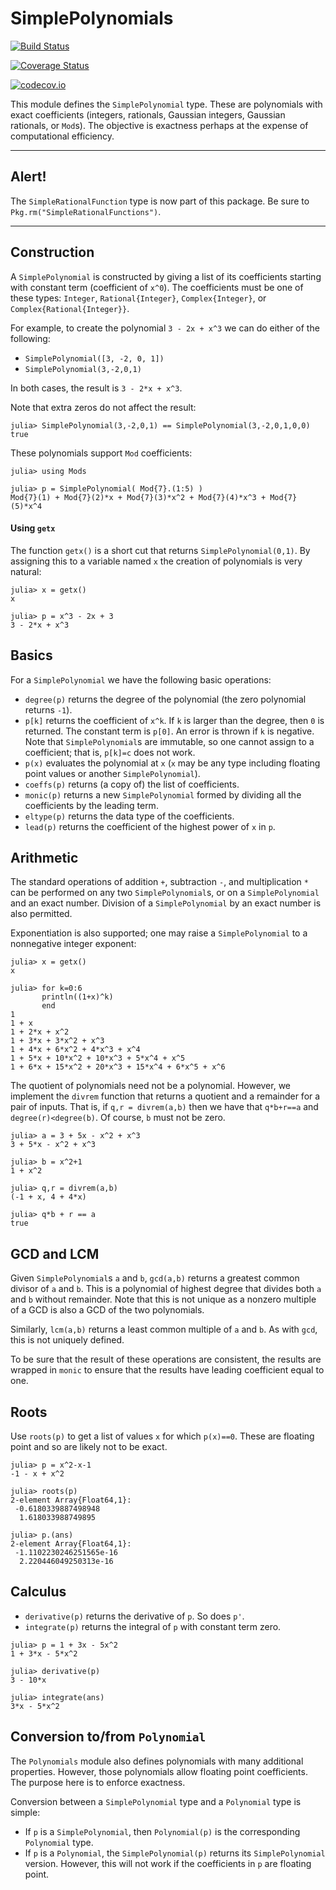 # SimplePolynomials


[![Build Status](https://travis-ci.org/scheinerman/SimplePolynomials.jl.svg?branch=master)](https://travis-ci.org/scheinerman/SimplePolynomials.jl)

[![Coverage Status](https://coveralls.io/repos/scheinerman/SimplePolynomials.jl/badge.svg?branch=master&service=github)](https://coveralls.io/github/scheinerman/SimplePolynomials.jl?branch=master)

[![codecov.io](http://codecov.io/github/scheinerman/SimplePolynomials.jl/coverage.svg?branch=master)](http://codecov.io/github/scheinerman/SimplePolynomials.jl?branch=master)



This module defines the `SimplePolynomial` type. These are polynomials
with exact coefficients (integers, rationals, Gaussian integers, Gaussian
rationals, or `Mod`s). The objective is exactness perhaps at the
expense of computational efficiency. 

---

## Alert!

The `SimpleRationalFunction` type is now part of this package.
Be sure to `Pkg.rm("SimpleRationalFunctions")`.

---


## Construction

A `SimplePolynomial` is constructed by giving a list of its
coefficients starting with constant term (coefficient of `x^0`). The
coefficients must be one of these types: `Integer`, `Rational{Integer}`,
`Complex{Integer}`, or `Complex{Rational{Integer}}`.

For example, to create the polynomial `3 - 2x + x^3` we can do
either of the following:
* `SimplePolynomial([3, -2, 0, 1])`
* `SimplePolynomial(3,-2,0,1)`

In both cases, the result is `3 - 2*x + x^3`.

Note that extra zeros do not affect the result:
```
julia> SimplePolynomial(3,-2,0,1) == SimplePolynomial(3,-2,0,1,0,0)
true
```

These polynomials support `Mod` coefficients:
```
julia> using Mods

julia> p = SimplePolynomial( Mod{7}.(1:5) )
Mod{7}(1) + Mod{7}(2)*x + Mod{7}(3)*x^2 + Mod{7}(4)*x^3 + Mod{7}(5)*x^4
```

#### Using `getx`

The function `getx()` is a short cut that returns
`SimplePolynomial(0,1)`. By assigning this to a variable named `x`
the creation of polynomials is very natural:
```
julia> x = getx()
x

julia> p = x^3 - 2x + 3
3 - 2*x + x^3
```



## Basics

For a `SimplePolynomial` we have the following basic operations:
* `degree(p)` returns the degree of the polynomial (the zero polynomial
  returns `-1`).
* `p[k]` returns the coefficient of `x^k`. If `k` is larger than the degree,
then `0` is returned. The constant term is `p[0]`. An error is thrown if
`k` is negative. Note that `SimplePolynomial`s are immutable, so one cannot
assign to a coefficient; that is, `p[k]=c` does not work.
* `p(x)` evaluates the polynomial at `x` (`x` may be any type
  including floating point values or another `SimplePolynomial`).
* `coeffs(p)` returns (a copy of) the list of coefficients.
* `monic(p)` returns a new `SimplePolynomial` formed by dividing
all the coefficients by the leading term.
* `eltype(p)` returns the data type of the coefficients.
* `lead(p)` returns the coefficient of the highest power of `x` in `p`.


## Arithmetic

The standard operations of addition `+`, subtraction `-`, and
multiplication `*` can be performed on any two `SimplePolynomial`s,
or on a `SimplePolynomial` and an exact number.
Division of a `SimplePolynomial` by an exact number is also permitted.

Exponentiation is also supported; one may raise a `SimplePolynomial`
to a nonnegative integer exponent:
```
julia> x = getx()
x

julia> for k=0:6
       println((1+x)^k)
       end
1
1 + x
1 + 2*x + x^2
1 + 3*x + 3*x^2 + x^3
1 + 4*x + 6*x^2 + 4*x^3 + x^4
1 + 5*x + 10*x^2 + 10*x^3 + 5*x^4 + x^5
1 + 6*x + 15*x^2 + 20*x^3 + 15*x^4 + 6*x^5 + x^6
```


The quotient of polynomials need not be a polynomial. However, we
implement the `divrem` function that returns a quotient and a remainder
for a pair of inputs. That is, if `q,r = divrem(a,b)` then we have that
`q*b+r==a` and `degree(r)<degree(b)`. Of course, `b` must not be zero.
```
julia> a = 3 + 5x - x^2 + x^3
3 + 5*x - x^2 + x^3

julia> b = x^2+1
1 + x^2

julia> q,r = divrem(a,b)
(-1 + x, 4 + 4*x)

julia> q*b + r == a
true
```

## GCD and LCM

Given  `SimplePolynomial`s `a` and `b`, `gcd(a,b)` returns a greatest
common divisor of `a` and `b`. This is a polynomial of highest degree
that divides both `a` and `b` without remainder. Note that this is
not unique as a nonzero multiple of a GCD is also a GCD of the two
polynomials.

Similarly, `lcm(a,b)` returns a least common multiple of `a` and `b`.
As with `gcd`, this is not uniquely defined.

To be sure that the result of these operations are consistent, the
results are wrapped in `monic` to ensure that the results
have leading coefficient equal to one.

## Roots

Use `roots(p)` to get a list of values `x` for which `p(x)==0`.
These are floating point and so are likely not to be exact.
```
julia> p = x^2-x-1
-1 - x + x^2

julia> roots(p)
2-element Array{Float64,1}:
 -0.6180339887498948
  1.618033988749895

julia> p.(ans)
2-element Array{Float64,1}:
 -1.1102230246251565e-16
  2.220446049250313e-16
```

## Calculus

* `derivative(p)` returns the derivative of `p`. So does `p'`.
* `integrate(p)` returns the integral of `p` with constant term zero.

```
julia> p = 1 + 3x - 5x^2
1 + 3*x - 5*x^2

julia> derivative(p)
3 - 10*x

julia> integrate(ans)
3*x - 5*x^2
```


## Conversion to/from `Polynomial`

The `Polynomials` module also defines polynomials with many additional
properties. However, those polynomials allow floating point coefficients.
The purpose here is to enforce exactness.

Conversion between a `SimplePolynomial` type and a `Polynomial` type is
simple:
* If `p` is a `SimplePolynomial`, then `Polynomial(p)` is the corresponding
`Polynomial` type.
* If `p` is a `Polynomial`, the `SimplePolynomial(p)` returns its
`SimplePolynomial` version. However, this will not work if the coefficients
in `p` are floating point.
